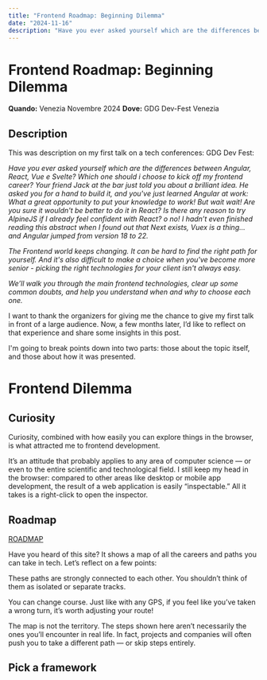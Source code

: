 ```yaml
---
title: "Frontend Roadmap: Beginning Dilemma"
date: "2024-11-16"
description: "Have you ever asked yourself which are the differences between Angular, React, Vue e Svelte?"
---
```


# **Frontend Roadmap: Beginning Dilemma**

**Quando:** Venezia Novembre 2024
**Dove:** GDG Dev-Fest Venezia

## Description
This was description on my first talk on a tech conferences: GDG Dev Fest:

<i>Have you ever asked yourself which are the differences between Angular, React, Vue e Svelte? Which one should i choose to kick off my frontend career? Your friend Jack at the bar just told you about a brilliant idea. He asked you for a hand to build it, and you've just learned Angular at work: 
What a great opportunity to put your knowledge to work! 
But wait wait! Are you sure it wouldn't be better to do it in React? 
Is there any reason to try AlpineJS if I already feel confident with React? o no! I hadn’t even finished reading this abstract when I found out that Next exists, Vuex is a thing... and Angular jumped from version 18 to 22.

The Frontend world keeps changing. It can be hard to find the right path for yourself.
And it's also difficult to make a choice when you've become more senior - picking the right technologies for your client isn't always easy.

We’ll walk you through the main frontend technologies, clear up some common doubts, and help you understand when and why to choose each one.
</i>

I want to thank the organizers for giving me the chance to give my first talk in front of a large audience.
Now, a few months later, I’d like to reflect on that experience and share some insights in this post.

I'm going to break points down into two parts:
those about the topic itself, and those about how it was presented.


# Frontend Dilemma

## Curiosity 

Curiosity, combined with how easily you can explore things in the browser, is what attracted me to frontend development.

It’s an attitude that probably applies to any area of computer science — or even to the entire scientific and technological field.
I still keep my head in the browser: compared to other areas like desktop or mobile app development, the result of a web application is easily “inspectable.”
All it takes is a right-click to open the inspector.


## Roadmap

[ROADMAP](https://roadmap.sh/)

Have you heard of this site? It shows a map of all the careers and paths you can take in tech.
Let’s reflect on a few points:

These paths are strongly connected to each other. You shouldn’t think of them as isolated or separate tracks.

You can change course. Just like with any GPS, if you feel like you’ve taken a wrong turn, it’s worth adjusting your route!

The map is not the territory. The steps shown here aren’t necessarily the ones you’ll encounter in real life. In fact, projects and companies will often push you to take a different path — or skip steps entirely.

## Pick a framework


